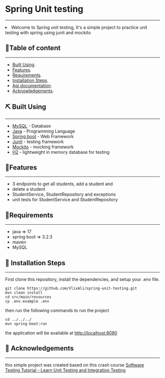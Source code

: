 # Spring Unit testing
<p align="center">
</p>

---
<li> Welcome to Spring unit testing, It's a simple project to practice unit testing with spring using junit and mockito</li>

##  📝Table of content

---
- [Built Using](#built).
- [Features](#features).
- [Requirements](#requirements).
- [Installation Steps](#installation).
- [Api documentation](#api).
- [Acknowledgements](#acknowledgements).


## ⛏️ Built Using <a name = "built"></a>

---
- [MySQL](https://dev.mysql.com) - Database
- [Java](https://docs.oracle.com/en/java/) - Programming Language
- [Spring boot](https://spring.io/projects/spring-boot) - Web Framework
- [Junit](https://junit.org/junit5/) - testing framework
- [Mockito](https://site.mockito.org/) - mocking framework
- [H2](https://www.h2database.com/html/main.html) - lightweight in memory database for testing

## 🧐Features <a name = "features"></a>

---
- 3 endpoints to get all students, add a student and 
- delete a student
- StudentService, StudentRepository and exceptions
- unit tests for StudentService and StudentRepository

## 🔧Requirements <a name = "requirements"></a>

---
- java => 17
- spring boot => 3.2.3
- maven
- MySQL

## 🚀 Installation Steps <a name = "installation"></a>

---
First clone this repository, install the dependencies, and setup your .env file.

````
git clone https://github.com/VlixAli/spring-unit-testing.git
mvn clean install
cd src/main/resources
cp .env.example .env
````

then run the following commands to run the project

````
cd ../../../
mvn spring-boot:run
````

the application will be available at [http://localhost:8080](http://localhost:8080)




## 🎉 Acknowledgements <a name = "acknowledgements"></a>

---

this simple project was created based on this crash course
[Software Testing Tutorial - Learn Unit Testing and Integration Testing](https://www.youtube.com/watch?v=Geq60OVyBPg)
